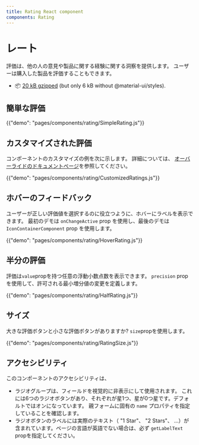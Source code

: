 ```yaml
---
title: Rating React component
components: Rating
---
```


# レート

<p class="description">評価は、他の人の意見や製品に関する経験に関する洞察を提供します。 ユーザーは購入した製品を評価することもできます。</p>

- 📦 [20 kB gzipped](/size-snapshot) (but only 6 kB without @material-ui/styles).

## 簡単な評価

{{"demo": "pages/components/rating/SimpleRating.js"}}

## カスタマイズされた評価

コンポーネントのカスタマイズの例を次に示します。 詳細については、 [オーバーライドのドキュメントページ](/customization/components/)を参照してください。

{{"demo": "pages/components/rating/CustomizedRatings.js"}}

## ホバーのフィードバック

ユーザーが正しい評価値を選択するのに役立つように、ホバーにラベルを表示できます。 最初のデモは `onChangeActive` prop を使用し、最後のデモは `IconContainerComponent` prop を使用します。

{{"demo": "pages/components/rating/HoverRating.js"}}

## 半分の評価

評価は`value`propを持つ任意の浮動小数点数を表示できます。 `precision` prop を使用して、許可される最小増分値の変更を定義します。

{{"demo": "pages/components/rating/HalfRating.js"}}

## サイズ

大きな評価ボタンと小さな評価ボタンがありますか? `size`propを使用します。

{{"demo": "pages/components/rating/RatingSize.js"}}

## アクセシビリティ

このコンポーネントのアクセシビリティは、

- ラジオグループは、フィールドを視覚的に非表示にして使用されます。 これには6つのラジオボタンがあり、それぞれが星1つ、星が0つ星です。デフォルトではオンになっています。 親フォームに固有の `name` プロパティを指定していることを確認します。
- ラジオボタンのラベルには実際のテキスト（ "1 Star"、 "2 Stars"、 …）が含まれています。ページの言語が英語でない場合は、必ず `getLabelText` propを指定してください。